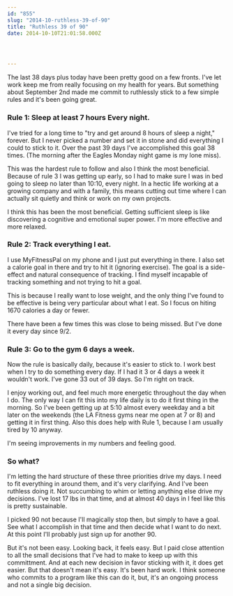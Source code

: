 ```yaml
---
id: "855"
slug: "2014-10-ruthless-39-of-90"
title: "Ruthless 39 of 90"
date: 2014-10-10T21:01:58.000Z




---
```

<p>The last 38 days plus today have been pretty good on a few fronts.  I've let work keep me from really focusing on my health for years.  But something about September 2nd made me commit to ruthlessly stick to a few simple rules and it's been going great.</p>

<h3 id="rule1sleepatleast7hourseverynight">Rule 1: Sleep at least 7 hours Every night.</h3>

<p>I've tried for a long time to "try and get around 8 hours of sleep a night," forever.  But I never picked a number and set it in stone and did everything I could to stick to it.  Over the past 39 days I've accomplished this goal 38 times.  (The morning after the Eagles Monday night game is my lone miss).</p>

<p>This was the hardest rule to follow and also I think the most beneficial.  Because of rule 3 I was getting up early, so I had to make sure I was in bed going to sleep no later than 10:10, every night.  In a hectic life working at a growing company and with a family, this means cutting out time where I can actually sit quietly and think or work on my own projects.  </p>

<p>I think this has been the most beneficial.  Getting sufficient sleep is like discovering a cognitive and emotional super power.  I'm more effective and more relaxed.</p>

<h3 id="rule2trackeverythingieat">Rule 2: Track everything I eat.</h3>

<p>I use MyFitnessPal on my phone and I just put everything in there.  I also set a calorie goal in there and try to hit it (ignoring exercise).  The goal is a side-effect and natural consequence of tracking.  I find myself incapable of tracking something and not trying to hit a goal.  </p>

<p>This is because I really want to lose weight, and the only thing I've found to be effective is being very particular about what I eat.  So I focus on hiting 1670 calories a day or fewer.</p>

<p>There have been a few times this was close to being missed.  But I've done it every day since 9/2.</p>

<h3 id="rule3gotothegym6daysaweek">Rule 3: Go to the gym 6 days a week.</h3>

<p>Now the rule is basically daily, because it's easier to stick to.  I work best when I try to do something every day.  If I had it 3 or 4 days a week it wouldn't work.  I've gone 33 out of 39 days.  So I'm right on track.</p>

<p>I enjoy working out, and feel much more energetic throughout the day when I do.  The only way I can fit this into my life daily is to do it first thing in the morning.  So I've been getting up at 5:10 almost every weekday and a bit later on the weekends (the LA Fitness gyms near me open at 7 or 8) and getting it in first thing.  Also this does help with Rule 1, because I am usually tired by 10 anyway.</p>

<p>I'm seeing improvements in my numbers and feeling good.</p>

<h3 id="sowhat">So what?</h3>

<p>I'm letting the hard structure of these three priorities drive my days.  I need to fit everything in around them, and it's very clarifying.  And I've been ruthless doing it.  Not succumbing to whim or letting anything else drive my decisions. I've lost 17 lbs in that time, and at almost 40 days in I feel like this is pretty sustainable.</p>

<p>I picked 90 not because I'll magically stop then, but simply to have a goal.  See what I accomplish in that time and then decide what I want to do next.  At this point I'll probably just sign up for another 90.</p>

<p>But it's not been easy.  Looking back, it feels easy.  But I paid close attention to all the small decisions that I've had to make to keep up with this committment.  And at each new decision in favor sticking with it, it does get easier.  But that doesn't mean it's easy.  It's been hard work.  I think someone who commits to a program like this can do it, but, it's an ongoing process and not a single big decision.</p>
